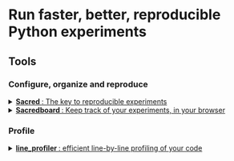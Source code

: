 # Run faster, better, reproducible Python experiments

## Tools

### Configure, organize and reproduce

<details> <summary> <a href="https://github.com/IDSIA/sacred"><b>Sacred </b>: The key to reproducible experiments </a> </summary> 

- Saves all parameters, commit, source code for your experiment

- Sets and saves random seeds

- Saves output and logs 

</details>


<details> <summary> <a href="https://github.com/chovanecm/sacredboard"><b>Sacredboard </b>: Keep track of your experiments, in your browser </a> </summary> 

- Visualize experiment status, parameters, logs from your sacred experiments

</details>


### Profile 
<details> <summary> <a href="https://github.com/rkern/line_profiler"><b>line_profiler </b>: efficient line-by-line profiling of your code </a> </summary> 

- Efficient summaries of time taken to run each line of code in a given function (number of hits, time per hits, percentage of total time, ...)

- Doesn't work when multiprocessing is used, when profiling multiprocessed code (for instance data loading code), use only one thread at profiling time

</details>
